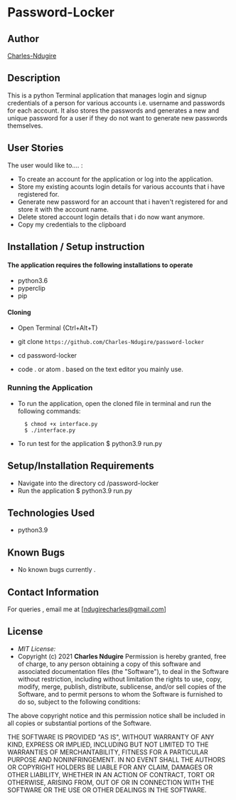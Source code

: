 # Password-Locker
## Author

[Charles-Ndugire](https://github.com/Charles-Ndugire)

## Description

This is a python Terminal application that manages login and signup credentials of a person for various accounts i.e. username and passwords for each account. It also stores the passwords and generates a new and unique password for a user if they do not want to generate new passwords  themselves.


## User Stories
The user would like to.... :
* To create an account for the application or log into the application.
* Store my existing acounts login details for various accounts that i have registered for.
* Generate new password for an account that i haven't registered for and store it with the account name.   
* Delete stored account login details that i do now want anymore.
* Copy my credentials to the clipboard


## Installation / Setup instruction

#### The application requires the following installations to operate 
* python3.6
* pyperclip
* pip

#### Cloning

* Open Terminal {Ctrl+Alt+T}

* git clone ```https://github.com/Charles-Ndugire/password-locker```

* cd password-locker

* code . or atom . based on the text editor you mainly use.

### Running the Application
* To run the application, open the cloned file in terminal and run the following commands:

        $ chmod +x interface.py
        $ ./interface.py
* To run test for the application
        $ python3.9 run.py

## Setup/Installation Requirements


* Navigate into the directory cd /password-locker
* Run the application 
         $ python3.9 run.py


## Technologies Used

* python3.9

## Known Bugs
* No known bugs currently .
## Contact Information 

For queries ,  email me at [ndugirecharles@gmail.com]

## License
* *MIT License:*
* Copyright (c) 2021 **Charles Ndugire**
Permission is hereby granted, free of charge, to any person obtaining a copy
of this software and associated documentation files (the "Software"), to deal
in the Software without restriction, including without limitation the rights
to use, copy, modify, merge, publish, distribute, sublicense, and/or sell
copies of the Software, and to permit persons to whom the Software is
furnished to do so, subject to the following conditions:

The above copyright notice and this permission notice shall be included in all
copies or substantial portions of the Software.

THE SOFTWARE IS PROVIDED "AS IS", WITHOUT WARRANTY OF ANY KIND, EXPRESS OR
IMPLIED, INCLUDING BUT NOT LIMITED TO THE WARRANTIES OF MERCHANTABILITY,
FITNESS FOR A PARTICULAR PURPOSE AND NONINFRINGEMENT. IN NO EVENT SHALL THE
AUTHORS OR COPYRIGHT HOLDERS BE LIABLE FOR ANY CLAIM, DAMAGES OR OTHER
LIABILITY, WHETHER IN AN ACTION OF CONTRACT, TORT OR OTHERWISE, ARISING FROM,
OUT OF OR IN CONNECTION WITH THE SOFTWARE OR THE USE OR OTHER DEALINGS IN THE
SOFTWARE.

